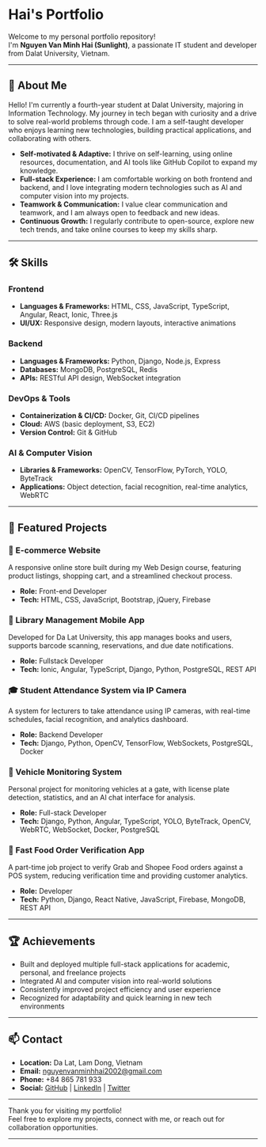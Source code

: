 # Hai's Portfolio

Welcome to my personal portfolio repository!  
I'm **Nguyen Van Minh Hai (Sunlight)**, a passionate IT student and developer from Dalat University, Vietnam.

---

## 🌟 About Me

Hello! I'm currently a fourth-year student at Dalat University, majoring in Information Technology. My journey in tech began with curiosity and a drive to solve real-world problems through code. I am a self-taught developer who enjoys learning new technologies, building practical applications, and collaborating with others.

- **Self-motivated & Adaptive:** I thrive on self-learning, using online resources, documentation, and AI tools like GitHub Copilot to expand my knowledge.
- **Full-stack Experience:** I am comfortable working on both frontend and backend, and I love integrating modern technologies such as AI and computer vision into my projects.
- **Teamwork & Communication:** I value clear communication and teamwork, and I am always open to feedback and new ideas.
- **Continuous Growth:** I regularly contribute to open-source, explore new tech trends, and take online courses to keep my skills sharp.

---

## 🛠️ Skills

### Frontend
- **Languages & Frameworks:** HTML, CSS, JavaScript, TypeScript, Angular, React, Ionic, Three.js
- **UI/UX:** Responsive design, modern layouts, interactive animations

### Backend
- **Languages & Frameworks:** Python, Django, Node.js, Express
- **Databases:** MongoDB, PostgreSQL, Redis
- **APIs:** RESTful API design, WebSocket integration

### DevOps & Tools
- **Containerization & CI/CD:** Docker, Git, CI/CD pipelines
- **Cloud:** AWS (basic deployment, S3, EC2)
- **Version Control:** Git & GitHub

### AI & Computer Vision
- **Libraries & Frameworks:** OpenCV, TensorFlow, PyTorch, YOLO, ByteTrack
- **Applications:** Object detection, facial recognition, real-time analytics, WebRTC

---

## 📂 Featured Projects

### 🛒 E-commerce Website
A responsive online store built during my Web Design course, featuring product listings, shopping cart, and a streamlined checkout process.
- **Role:** Front-end Developer
- **Tech:** HTML, CSS, JavaScript, Bootstrap, jQuery, Firebase

### 📱 Library Management Mobile App
Developed for Da Lat University, this app manages books and users, supports barcode scanning, reservations, and due date notifications.
- **Role:** Fullstack Developer
- **Tech:** Ionic, Angular, TypeScript, Django, Python, PostgreSQL, REST API

### 🎓 Student Attendance System via IP Camera
A system for lecturers to take attendance using IP cameras, with real-time schedules, facial recognition, and analytics dashboard.
- **Role:** Backend Developer
- **Tech:** Django, Python, OpenCV, TensorFlow, WebSockets, PostgreSQL, Docker

### 🚗 Vehicle Monitoring System
Personal project for monitoring vehicles at a gate, with license plate detection, statistics, and an AI chat interface for analysis.
- **Role:** Full-stack Developer
- **Tech:** Django, Python, Angular, TypeScript, YOLO, ByteTrack, OpenCV, WebRTC, WebSocket, Docker, PostgreSQL

### 🍔 Fast Food Order Verification App
A part-time job project to verify Grab and Shopee Food orders against a POS system, reducing verification time and providing customer analytics.
- **Role:** Developer
- **Tech:** Python, Django, React Native, JavaScript, Firebase, MongoDB, REST API

---

## 🏆 Achievements

- Built and deployed multiple full-stack applications for academic, personal, and freelance projects
- Integrated AI and computer vision into real-world solutions
- Consistently improved project efficiency and user experience
- Recognized for adaptability and quick learning in new tech environments

---

## 📫 Contact

- **Location:** Da Lat, Lam Dong, Vietnam
- **Email:** nguyenvanminhhai2002@gmail.com
- **Phone:** +84 865 781 933
- **Social:** [GitHub](https://github.com/) | [LinkedIn](https://linkedin.com/) | [Twitter](https://twitter.com/)

---

Thank you for visiting my portfolio!  
Feel free to explore my projects, connect with me, or reach out for collaboration opportunities.

---
